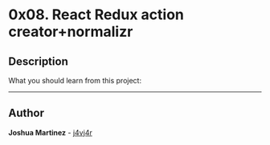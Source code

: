 # 0x08. React Redux action creator+normalizr

## Description

What you should learn from this project:

---

## Author

**Joshua Martinez** - [j4vj4r](https://github.com/dantsub)
